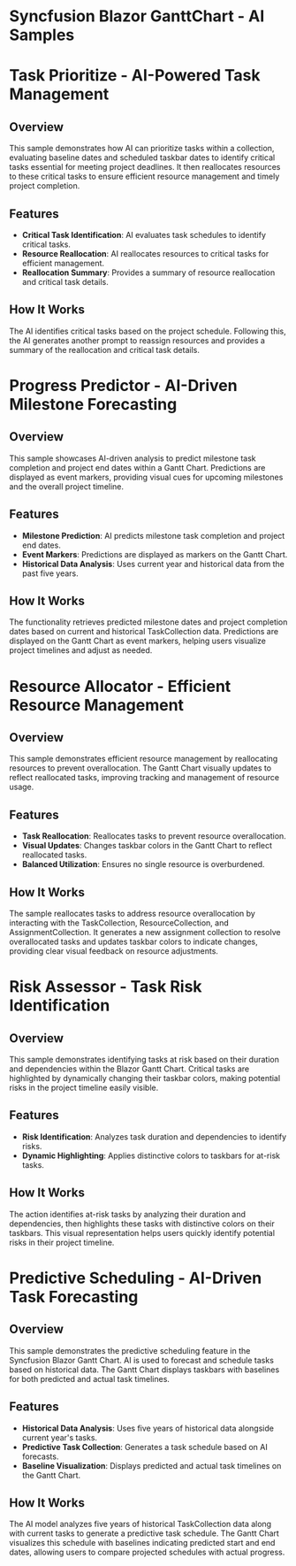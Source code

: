 # Syncfusion Blazor GanttChart - AI Samples

# Task Prioritize - AI-Powered Task Management

## Overview

This sample demonstrates how AI can prioritize tasks within a collection, evaluating baseline dates and scheduled taskbar dates to identify critical tasks essential for meeting project deadlines. It then reallocates resources to these critical tasks to ensure efficient resource management and timely project completion.

## Features

- **Critical Task Identification**: AI evaluates task schedules to identify critical tasks.
- **Resource Reallocation**: AI reallocates resources to critical tasks for efficient management.
- **Reallocation Summary**: Provides a summary of resource reallocation and critical task details.

## How It Works

The AI identifies critical tasks based on the project schedule. Following this, the AI generates another prompt to reassign resources and provides a summary of the reallocation and critical task details.

# Progress Predictor - AI-Driven Milestone Forecasting

## Overview

This sample showcases AI-driven analysis to predict milestone task completion and project end dates within a Gantt Chart. Predictions are displayed as event markers, providing visual cues for upcoming milestones and the overall project timeline.

## Features

- **Milestone Prediction**: AI predicts milestone task completion and project end dates.
- **Event Markers**: Predictions are displayed as markers on the Gantt Chart.
- **Historical Data Analysis**: Uses current year and historical data from the past five years.

## How It Works

The functionality retrieves predicted milestone dates and project completion dates based on current and historical TaskCollection data. Predictions are displayed on the Gantt Chart as event markers, helping users visualize project timelines and adjust as needed.

# Resource Allocator - Efficient Resource Management

## Overview

This sample demonstrates efficient resource management by reallocating resources to prevent overallocation. The Gantt Chart visually updates to reflect reallocated tasks, improving tracking and management of resource usage.

## Features

- **Task Reallocation**: Reallocates tasks to prevent resource overallocation.
- **Visual Updates**: Changes taskbar colors in the Gantt Chart to reflect reallocated tasks.
- **Balanced Utilization**: Ensures no single resource is overburdened.

## How It Works

The sample reallocates tasks to address resource overallocation by interacting with the TaskCollection, ResourceCollection, and AssignmentCollection. It generates a new assignment collection to resolve overallocated tasks and updates taskbar colors to indicate changes, providing clear visual feedback on resource adjustments.

# Risk Assessor - Task Risk Identification

## Overview

This sample demonstrates identifying tasks at risk based on their duration and dependencies within the Blazor Gantt Chart. Critical tasks are highlighted by dynamically changing their taskbar colors, making potential risks in the project timeline easily visible.

## Features

- **Risk Identification**: Analyzes task duration and dependencies to identify risks.
- **Dynamic Highlighting**: Applies distinctive colors to taskbars for at-risk tasks.

## How It Works

The action identifies at-risk tasks by analyzing their duration and dependencies, then highlights these tasks with distinctive colors on their taskbars. This visual representation helps users quickly identify potential risks in their project timeline.

# Predictive Scheduling - AI-Driven Task Forecasting

## Overview

This sample demonstrates the predictive scheduling feature in the Syncfusion Blazor Gantt Chart. AI is used to forecast and schedule tasks based on historical data. The Gantt Chart displays taskbars with baselines for both predicted and actual task timelines.

## Features

- **Historical Data Analysis**: Uses five years of historical data alongside current year's tasks.
- **Predictive Task Collection**: Generates a task schedule based on AI forecasts.
- **Baseline Visualization**: Displays predicted and actual task timelines on the Gantt Chart.

## How It Works

The AI model analyzes five years of historical TaskCollection data along with current tasks to generate a predictive task schedule. The Gantt Chart visualizes this schedule with baselines indicating predicted start and end dates, allowing users to compare projected schedules with actual progress.
